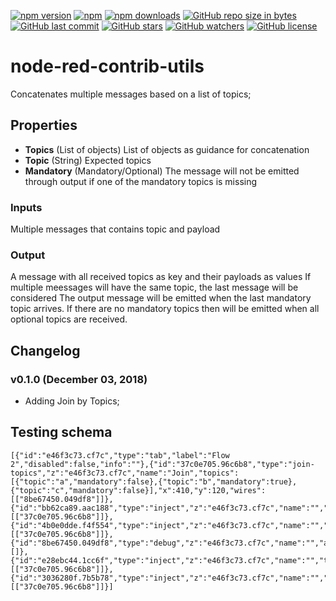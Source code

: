[![npm version](https://img.shields.io/npm/v/node-red-contrib-utils.svg?style=flat-square)](https://www.npmjs.com/package/node-red-contrib-utils?activeTab=versions)
[![npm](https://img.shields.io/npm/dt/node-red-contrib-utils.svg)](https://www.npmjs.com/package/node-red-contrib-utils)
[![npm downloads](https://img.shields.io/npm/dm/node-red-contrib-utils.svg?style=flat-square)](https://www.npmjs.com/package/node-red-contrib-utils)
[![GitHub repo size in bytes](https://img.shields.io/github/repo-size/badges/shields.svg)](https://github.com/SergiuToporjinschi/node-red-contrib-utils)
[![GitHub last commit](https://img.shields.io/github/last-commit/SergiuToporjinschi/node-red-contrib-utils.svg)](https://github.com/SergiuToporjinschi/node-red-contrib-utils/commits/master)
[![GitHub stars](https://img.shields.io/github/stars/SergiuToporjinschi/node-red-contrib-utils.svg)](https://github.com/SergiuToporjinschi/node-red-contrib-utils/stargazers)
[![GitHub watchers](https://img.shields.io/github/watchers/SergiuToporjinschi/node-red-contrib-utils.svg)](https://github.com/SergiuToporjinschi/node-red-contrib-utils/watchers)
[![GitHub license](https://img.shields.io/github/license/SergiuToporjinschi/node-red-contrib-utils.svg)](https://github.com/SergiuToporjinschi/node-red-contrib-utils/blob/master/LICENSE)

# node-red-contrib-utils
Concatenates multiple messages based on a list of topics;
## Properties
* **Topics** (List of objects)
  List of objects as guidance for concatenation
* **Topic** (String)
  Expected topics
* **Mandatory** (Mandatory/Optional)
  The message will not be emitted through output if one of the mandatory topics is missing
### Inputs
Multiple messages that contains topic and payload
    
### Output
A message with all received topics as key and their payloads as values
If multiple meessages will have the same topic, the last message will be considered
The output message will be emitted when the last mandatory topic arrives. If there are no mandatory topics then will be emitted when all optional topics are received.

## Changelog

### v0.1.0 (December 03, 2018)
* Adding Join by Topics;

## Testing schema
```
[{"id":"e46f3c73.cf7c","type":"tab","label":"Flow 2","disabled":false,"info":""},{"id":"37c0e705.96c6b8","type":"join-topics","z":"e46f3c73.cf7c","name":"Join","topics":[{"topic":"a","mandatory":false},{"topic":"b","mandatory":true},{"topic":"c","mandatory":false}],"x":410,"y":120,"wires":[["8be67450.049df8"]]},{"id":"bb62ca89.aac188","type":"inject","z":"e46f3c73.cf7c","name":"","topic":"a","payload":"","payloadType":"date","repeat":"","crontab":"","once":false,"onceDelay":0.1,"x":210,"y":80,"wires":[["37c0e705.96c6b8"]]},{"id":"4b0e0dde.f4f554","type":"inject","z":"e46f3c73.cf7c","name":"","topic":"b","payload":"","payloadType":"date","repeat":"","crontab":"","once":false,"onceDelay":0.1,"x":210,"y":120,"wires":[["37c0e705.96c6b8"]]},{"id":"8be67450.049df8","type":"debug","z":"e46f3c73.cf7c","name":"","active":true,"tosidebar":true,"console":false,"tostatus":false,"complete":"true","x":530,"y":120,"wires":[]},{"id":"e28ebc44.1cc6f","type":"inject","z":"e46f3c73.cf7c","name":"","topic":"c","payload":"","payloadType":"date","repeat":"","crontab":"","once":false,"onceDelay":0.1,"x":210,"y":160,"wires":[["37c0e705.96c6b8"]]},{"id":"3036280f.7b5b78","type":"inject","z":"e46f3c73.cf7c","name":"","topic":"d","payload":"","payloadType":"date","repeat":"","crontab":"","once":false,"onceDelay":0.1,"x":210,"y":200,"wires":[["37c0e705.96c6b8"]]}]
```
